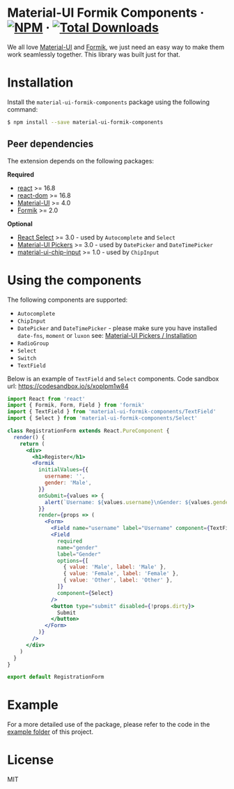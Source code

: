 # Material-UI Formik Components &middot; [![NPM](https://img.shields.io/npm/v/material-ui-formik-components.svg)](https://www.npmjs.com/package/material-ui-formik-components) &middot; [![Total Downloads](https://img.shields.io/npm/dt/material-ui-formik-components.svg)](https://www.npmjs.com/package/material-ui-formik-components)
We all love [Material-UI](https://material-ui.com) and [Formik](https://jaredpalmer.com/formik), we just need an easy way to make them work seamlessly together. This library was built just for that.

# Installation
Install the `material-ui-formik-components` package using the following command:

```sh
$ npm install --save material-ui-formik-components
```

## Peer dependencies
The extension depends on the following packages:

**Required**
- [react](https://www.npmjs.com/package/react) >= 16.8
- [react-dom](https://www.npmjs.com/package/react-dom) >= 16.8
- [Material-UI](https://material-ui.com) >= 4.0
- [Formik](https://jaredpalmer.com/formik) >= 2.0

**Optional**
- [React Select](https://react-select.com) >= 3.0 - used by `Autocomplete` and `Select`
- [Material-UI Pickers](https://material-ui-pickers.dev/) >= 3.0 - used by `DatePicker` and `DateTimePicker`
- [material-ui-chip-input](https://github.com/TeamWertarbyte/material-ui-chip-input) >= 1.0 - used by `ChipInput`

# Using the components
The following components are supported:

- `Autocomplete`
- `ChipInput`
- `DatePicker` and `DateTimePicker` - please make sure you have installed `date-fns`, `moment` or `luxon` see: [Material-UI Pickers / Installation](https://material-ui-pickers.dev/getting-started/installation)
- `RadioGroup`
- `Select`
- `Switch`
- `TextField`

Below is an example of `TextField` and `Select` components. Code sandbox url: https://codesandbox.io/s/xoplpm1w84

```jsx
import React from 'react'
import { Formik, Form, Field } from 'formik'
import { TextField } from 'material-ui-formik-components/TextField'
import { Select } from 'material-ui-formik-components/Select'

class RegistrationForm extends React.PureComponent {
  render() {
    return (
      <div>
        <h1>Register</h1>
        <Formik
          initialValues={{
            username: '',
            gender: 'Male',
          }}
          onSubmit={values => {
            alert(`Username: ${values.username}\nGender: ${values.gender}`)
          }}
          render={props => (
            <Form>
              <Field name="username" label="Username" component={TextField} />
              <Field
                required
                name="gender"
                label="Gender"
                options={[
                  { value: 'Male', label: 'Male' },
                  { value: 'Female', label: 'Female' },
                  { value: 'Other', label: 'Other' },
                ]}
                component={Select}
              />
              <button type="submit" disabled={!props.dirty}>
                Submit
              </button>
            </Form>
          )}
        />
      </div>
    )
  }
}

export default RegistrationForm
```

# Example
For a more detailed use of the package, please refer to the code in the [example folder](https://github.com/gerhat/material-ui-formik-components/tree/master/example) of this project.

# License
MIT
